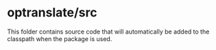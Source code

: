 # optranslate/src

This folder contains source code that will automatically be added to the classpath when
the package is used.
